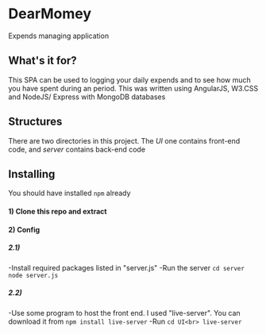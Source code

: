 # DearMomey
 Expends managing application
## What's it for?
This SPA can be used to logging your daily expends and to see how much you have spent during an period.
This was written using AngularJS, W3.CSS and NodeJS/ Express with MongoDB databases
## Structures
There are two directories in this project. The *UI* one contains front-end code, and *server* contains back-end code
## Installing
You should have installed `npm` already
#### 1) Clone this repo and extract
#### 2) Config
##### 2.1) 
-Install required packages listed in "server.js"
-Run the server
    `cd server
    node server.js
`
##### 2.2)
-Use some program to host the front end. I used "live-server". You can download it from `npm install live-server`
-Run 
    `cd UI<br>
    live-server`
 
